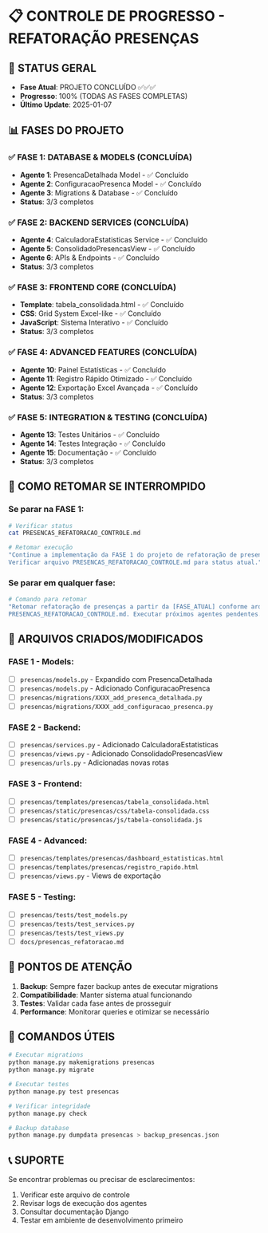 # 📋 CONTROLE DE PROGRESSO - REFATORAÇÃO PRESENÇAS

## 🎯 STATUS GERAL
- **Fase Atual**: PROJETO CONCLUÍDO ✅✅✅
- **Progresso**: 100% (TODAS AS FASES COMPLETAS)
- **Último Update**: 2025-01-07

## 📊 FASES DO PROJETO

### ✅ FASE 1: DATABASE & MODELS (CONCLUÍDA)
- **Agente 1**: PresencaDetalhada Model - ✅ Concluído
- **Agente 2**: ConfiguracaoPresenca Model - ✅ Concluído  
- **Agente 3**: Migrations & Database - ✅ Concluído
- **Status**: 3/3 completos

### ✅ FASE 2: BACKEND SERVICES (CONCLUÍDA)
- **Agente 4**: CalculadoraEstatisticas Service - ✅ Concluído
- **Agente 5**: ConsolidadoPresencasView - ✅ Concluído
- **Agente 6**: APIs & Endpoints - ✅ Concluído
- **Status**: 3/3 completos

### ✅ FASE 3: FRONTEND CORE (CONCLUÍDA)
- **Template**: tabela_consolidada.html - ✅ Concluído
- **CSS**: Grid System Excel-like - ✅ Concluído
- **JavaScript**: Sistema Interativo - ✅ Concluído
- **Status**: 3/3 completos

### ✅ FASE 4: ADVANCED FEATURES (CONCLUÍDA)
- **Agente 10**: Painel Estatísticas - ✅ Concluído
- **Agente 11**: Registro Rápido Otimizado - ✅ Concluído
- **Agente 12**: Exportação Excel Avançada - ✅ Concluído
- **Status**: 3/3 completos

### ✅ FASE 5: INTEGRATION & TESTING (CONCLUÍDA)
- **Agente 13**: Testes Unitários - ✅ Concluído
- **Agente 14**: Testes Integração - ✅ Concluído
- **Agente 15**: Documentação - ✅ Concluído
- **Status**: 3/3 completos

## 🔄 COMO RETOMAR SE INTERROMPIDO

### Se parar na FASE 1:
```bash
# Verificar status
cat PRESENCAS_REFATORACAO_CONTROLE.md

# Retomar execução
"Continue a implementação da FASE 1 do projeto de refatoração de presenças. 
Verificar arquivo PRESENCAS_REFATORACAO_CONTROLE.md para status atual."
```

### Se parar em qualquer fase:
```bash
# Comando para retomar
"Retomar refatoração de presenças a partir da [FASE_ATUAL] conforme arquivo 
PRESENCAS_REFATORACAO_CONTROLE.md. Executar próximos agentes pendentes."
```

## 📁 ARQUIVOS CRIADOS/MODIFICADOS

### FASE 1 - Models:
- [ ] `presencas/models.py` - Expandido com PresencaDetalhada
- [ ] `presencas/models.py` - Adicionado ConfiguracaoPresenca  
- [ ] `presencas/migrations/XXXX_add_presenca_detalhada.py`
- [ ] `presencas/migrations/XXXX_add_configuracao_presenca.py`

### FASE 2 - Backend:
- [ ] `presencas/services.py` - Adicionado CalculadoraEstatisticas
- [ ] `presencas/views.py` - Adicionado ConsolidadoPresencasView
- [ ] `presencas/urls.py` - Adicionadas novas rotas

### FASE 3 - Frontend:
- [ ] `presencas/templates/presencas/tabela_consolidada.html`
- [ ] `presencas/static/presencas/css/tabela-consolidada.css`
- [ ] `presencas/static/presencas/js/tabela-consolidada.js`

### FASE 4 - Advanced:
- [ ] `presencas/templates/presencas/dashboard_estatisticas.html`
- [ ] `presencas/templates/presencas/registro_rapido.html`
- [ ] `presencas/views.py` - Views de exportação

### FASE 5 - Testing:
- [ ] `presencas/tests/test_models.py`
- [ ] `presencas/tests/test_services.py`
- [ ] `presencas/tests/test_views.py`
- [ ] `docs/presencas_refatoracao.md`

## 🚨 PONTOS DE ATENÇÃO

1. **Backup**: Sempre fazer backup antes de executar migrations
2. **Compatibilidade**: Manter sistema atual funcionando
3. **Testes**: Validar cada fase antes de prosseguir
4. **Performance**: Monitorar queries e otimizar se necessário

## 🔧 COMANDOS ÚTEIS

```bash
# Executar migrations
python manage.py makemigrations presencas
python manage.py migrate

# Executar testes
python manage.py test presencas

# Verificar integridade
python manage.py check

# Backup database
python manage.py dumpdata presencas > backup_presencas.json
```

## 📞 SUPORTE

Se encontrar problemas ou precisar de esclarecimentos:
1. Verificar este arquivo de controle
2. Revisar logs de execução dos agentes
3. Consultar documentação Django
4. Testar em ambiente de desenvolvimento primeiro
